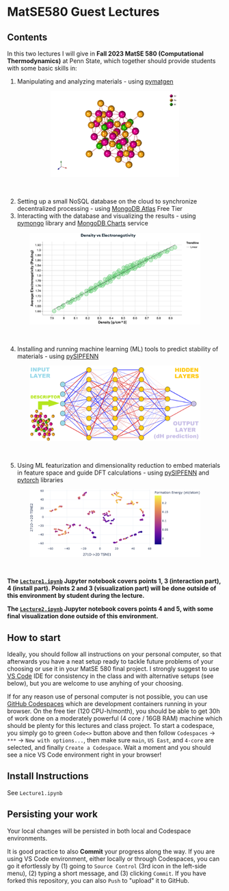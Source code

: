 # MatSE580 Guest Lectures
## Contents
In this two lectures I will give in **Fall 2023 MatSE 580 (Computational Thermodynamics)** at Penn State, which together should provide students with some basic skills in:
1. Manipulating and analyzing materials - using [pymatgen](https://github.com/materialsproject/pymatgen)

<p align="center">
  <img src="assets/112-Cr12Fe10Ni8.png" width="300"/>
</p><br>

2. Setting up a small NoSQL database on the cloud to synchronize decentralized processing - using [MongoDB Atlas](https://www.mongodb.com/atlas) Free Tier
3. Interacting with the database and visualizing the results - using [pymongo](https://github.com/mongodb/mongo-python-driver) library and [MongoDB Charts](https://www.mongodb.com/docs/charts/) service

<p align="center">
  <img src="assets/MongoDBChartExample.png" width="400"/>
</p><br>

4. Installing and running machine learning (ML) tools to predict stability of materials - using [pySIPFENN](https://pysipfenn.readthedocs.io/en/stable/)

<p align="center">
  <img src="assets/neuralnetcolorized.png" width="400"/>
</p><br>

5. Using ML featurization and dimensionality reduction to embed materials in feature space and guide DFT calculations - using [pySIPFENN](https://pysipfenn.readthedocs.io/en/stable/) and [pytorch](https://pytorch.org/) libraries

<p align="center">
  <img src="assets/EmbeddingExample.png" width="400"/>
</p><br>

**The [`Lecture1.ipynb`](./Lecture1.html) Jupyter notebook covers points 1, 3 (interaction part), 4 (install part). Points 2 and 3 (visualization part) will be done outside of this environment by student during the lecture.**

**The [`Lecture2.ipynb`](./Lecture2.html) Jupyter notebook covers points 4 and 5, with some final visualization done outside of this environment.**

## How to start
Ideally, you should follow all instructions on your personal computer, so that afterwards you have a neat setup ready to tackle future problems of your choosing or use it in your MatSE 580 final project. I strongly suggest to use [VS Code](https://code.visualstudio.com) IDE for consistency in the class and with alternative setups (see below), but you are welcome to use anyhing of your choosing.

If for any reason use of personal computer is not possible, you can use [GitHub Codespaces](https://docs.github.com/codespaces) which are development containers running in your browser. On the free tier (120 CPU-h/month), you should be able to get 30h of work done on a moderately powerful (4 core / 16GB RAM) machine which should be plenty for this lectures and class project. To start a codespace, you simply go to green `Code<>` button above and then follow `Codespaces` -> `***` -> `New with options...`, then make sure `main`, `US East`, and `4-core` are selected, and finally `Create a Codespace`. Wait a moment and you should see a nice VS Code environment right in your browser!

## Install Instructions

See `Lecture1.ipynb`

## Persisting your work

Your local changes will be persisted in both local and Codespace environments.

It is good practice to also **Commit** your progress along the way. If you are using VS Code environment, either locally or through Codespaces, you can go it efortlessly by (1) going to `Source Control` (3rd icon in the left-side menu), (2) typing a short message, and (3) clicking `Commit`. If you have forked this repository, you can also `Push` to "upload" it to GitHub.
